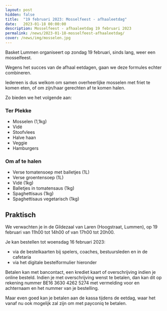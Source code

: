 ```yaml
---
layout: post
hidden: false
title:  "19 februari 2023: Mosselfeest - afhaaleetdag"
date:   2023-01-18 00:00:00
description: Mosselfeest - afhaaleetdag 19 februari 2023
permalink: /news/2023-01-18-mosselfeest-afhaaleetdag/
cover: /news/img/mosselen.jpg
---
```


Basket Lummen organiseert op zondag 19 februari, sinds lang, weer een mosselfeest. 

Wegens het succes van de afhaal eetdagen, gaan we deze formules echter combineren.

Iedereen is dus welkom om samen overheerlijke mosselen met friet te komen eten, of om zijn/haar gerechten af te komen halen.

Zo bieden we het volgende aan:

### Ter Plekke

- Mosselen (1,1kg)
- Vidé
- Stoofvlees
- Halve haan
- Veggie
- Hamburgers

### Om af te halen

- Verse tomatensoep met balletjes (1L)
- Verse groentensoep (1L)
- Vidé (1kg)
- Balletjes in tomatensaus (1kg)
- Spaghettisaus (1kg)
- Spaghettisaus vegetarisch (1kg)

## Praktisch

We verwachten je in de Gildezaal van Laren (Hoogstraat, Lummen), op 19 februari van 11h00 tot 14h00 of van 17h00 tot 20h00.

Je kan bestellen tot woensdag 16 februari 2023:
- via de bestelkaarten bij spelers, coaches, bestuursleden en in de cafetaria
- via het digitale bestelformulier hieronder

Betalen kan met bancontact, een krediet kaart of overschrijving indien je online besteld. Indien je met overschrijving wenst te betalen, dan kan dit op rekening nummer BE16 3630 4262 5274 met vermelding voor en achternaam en het nummer van je bestelling.

Maar even goed kan je betalen aan de kassa tijdens de eetdag, waar het vanaf nu ook mogelijk zal zijn om met payconiq te betalen. 

<script type="module">

import { shell, translations } from "https://fundraising.clubmanagement.io/cdn/release/1.0.3/clubmanagement.sales.public.min.js";

(async function() {
	
    translations.language = "nl";

	translations.purchaseOrderFormOrderConfirmationMessage.nl = "We verwelkomen je graag op zondag 19 februari 2023 in de gildezaal van Laren, tussen 11u en 14u of tussen 17u en 20u, tot dan!";
    translations.purchaseOrderFormChoosePaymentMethodCashMessage.nl = "Gelieve het te betalen bedrag te bezorgen aan de coach of te betalen bij afhaling (kan ook met payconiq nu).";
    translations.purchaseOrderFormChoosePaymentMethodWireTransferMessage.nl = " Gelieve het geld over te schrijven op rekeningnummer BE16 3630 4262 5274 met vermelding van de nummer van je bestelling";

	await shell.activate();		
	
 })();
	
</script>

<!-- prod -->
<clubmgmt-purchase-order-wizard data-sale-id="7cff73d6-15a1-2e93-f814-3f448f993251" data-organization-id="5159e64f-4d2e-42c4-968d-6ff38338129b"></clubmgmt-purchase-order-wizard>